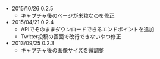 - 2015/10/26 0.2.5
  - キャプチャ後のページが米粒なのを修正
- 2015/04/21 0.2.4
  - APIでそのままダウンロードできるエンドポイントを追加
  - Twitter投稿の画面で改行できないやつ修正
- 2013/09/25 0.2.3
  - キャプチャ後の画像サイズを微調整

